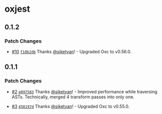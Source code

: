 # oxjest

## 0.1.2

### Patch Changes

- [#10](https://github.com/bitkey-oss/oxjest/pull/10) [`f10b2db`](https://github.com/bitkey-oss/oxjest/commit/f10b2dba21ae2c8073e7addf9651cb78a987621a) Thanks [@siketyan](https://github.com/siketyan)! - Upgraded Oxc to v0.56.0.

## 0.1.1

### Patch Changes

- [#2](https://github.com/bitkey-oss/oxjest/pull/2) [`e097583`](https://github.com/bitkey-oss/oxjest/commit/e09758333eddd5a05c3ae225910d0c644e785016) Thanks [@siketyan](https://github.com/siketyan)! - Improved performance while traversing ASTs. Technically, merged 4 transform passes into only one.

- [#3](https://github.com/bitkey-oss/oxjest/pull/3) [`458197d`](https://github.com/bitkey-oss/oxjest/commit/458197d07e17134e7df333f49a0588aea1e1f06b) Thanks [@siketyan](https://github.com/siketyan)! - Upgraded Oxc to v0.55.0.
